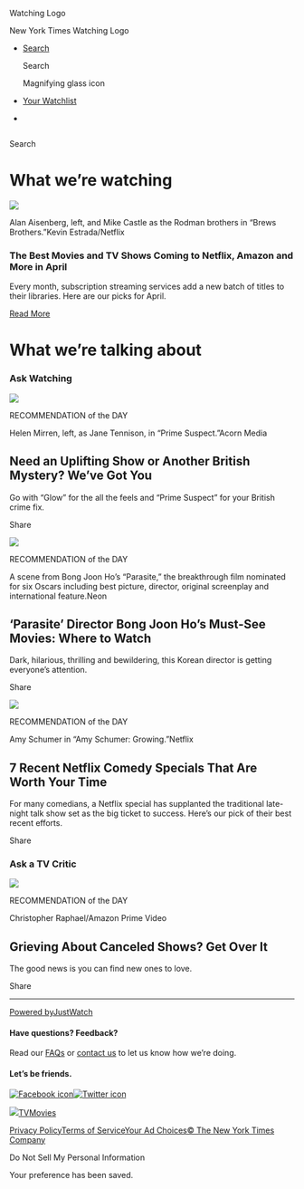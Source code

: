 <div id="react-root">

<div data-reactroot="" data-reactid="1" data-react-checksum="1498233959">

<div class="App__app" data-reactid="2">

[](/watching)

<div class="NavBar__watchingLogo" data-reactid="5">

Watching Logo

New York Times Watching
    Logo

</div>

  - [<span class="NavBar__visibleDesktop" data-reactid="24">Search</span>](/watching/search)
    
    <div class="NavBar__visibleMobile" data-reactid="25">
    
    <div class="NavSearchIcon__navSearchIcon" data-reactid="26">
    
    Search
    
    Magnifying glass icon
    
    </div>
    
    </div>

  - <span data-reactid="33">[Your
Watchlist](/watching/watchlist)</span>
    
    <div class="NavBar__navBarSubHead" data-reactid="36">
    
    </div>

  - 

<div data-role="main" data-reactid="41">

<div class="NavSearch__navSearch" data-reactid="42">

<div class="NavSearchAutocomplete__autocompleteAndButton" data-reactid="44">

<div class="NavSearchAutocomplete__inputWrapper" style="display:inline-block;" data-reactid="45">

</div>

</div>

Search

</div>

<div data-reactid="48">

<div class="section HomepageFeed__tagSection HomepageFeed__homepageSection" data-reactid="51">

<div data-reactid="52">

<div data-reactid="53">

</div>

</div>

</div>

<div data-reactid="54">

<div class="section HomepageFeed__homepageSection" data-reactid="55">

<div class="container" data-reactid="56">

<div class="HomepageFeed__homepageSectionBorder" data-reactid="57">

# What we’re watching

<div class="HomepageFeed__post" data-reactid="59">

<div class="HomepageFeature__homepageFeature" data-reactid="60">

<div class="row" data-reactid="61">

<div class="col-lg-9 col-lg-push-3 col-md-9 col-md-push-3 col-sm-8 col-sm-push-4 col-xs-12" data-reactid="62">

<div data-reactid="63">

<div class="HomepageFeature__creditedMedia" data-reactid="64">

<div class="CreditedMedia__watchedBadgeCreditedMediaContainer" data-reactid="65">

![](https://static01.graylady3jvrrxbe.onion/images/2020/04/01/arts/01stream-april1/01stream-april1-videoSixteenByNineJumbo1600-v2.jpg)

</div>

<div class="CreditedMedia__creditAndCaption" data-reactid="70">

<span class="CreditedMedia__caption" data-reactid="71">Alan Aisenberg,
left, and Mike Castle as the Rodman brothers in “Brews
Brothers.”</span><span class="CreditedMedia__credit" data-reactid="72">Kevin
Estrada/Netflix</span>

</div>

</div>

</div>

</div>

<div class="col-lg-3 col-lg-pull-9 col-md-3 col-md-pull-9 col-sm-4 col-sm-pull-8 col-xs-12" data-reactid="73">

<div class="HomepageFeature__homepageFeatureCopy" data-reactid="74">

### The Best Movies and TV Shows Coming to Netflix, Amazon and More in April

Every month, subscription streaming services add a new batch of titles
to their libraries. Here are our picks for
April.

<div class="HomepageFeature__homepageFeatureCTAContainer" data-reactid="77">

[Read
More](https://www.nytimes3xbfgragh.onion/2020/04/01/arts/television/new-to-stream-netflix.html)

</div>

</div>

</div>

</div>

</div>

</div>

</div>

</div>

</div>

<div class="section HomepageFeed__homepageSection" data-reactid="79">

<div class="container" data-reactid="80">

<div class="HomepageFeed__homepageSectionBorder" data-reactid="81">

<div class="row" data-reactid="82">

</div>

</div>

</div>

</div>

<div class="section HomepageFeed__homepageSection" data-reactid="83">

<div class="container" data-reactid="84">

<div class="HomepageFeed__homepageSectionBorder" data-reactid="85">

# What we’re talking about

<div class="HomepageFeed__post" data-reactid="87">

### Ask Watching

<div class="HomepagePost__articleContent" data-reactid="90">

<span data-reactid="91"></span>

<div class="HomepageFullWidthPost__content" data-reactid="92">

<div data-reactid="93">

[](https://www.nytimes3xbfgragh.onion/2019/10/09/arts/television/watching-british-mysteries.html)

<div data-reactid="95">

<div class="HomepageFullWidthPost__imageContainer HomepageFullWidthPost__withCaption" data-reactid="96">

<div class="CreditedMedia__watchedBadgeCreditedMediaContainer" data-reactid="97">

![](https://static01.graylady3jvrrxbe.onion/images/2019/10/13/arts/13askwatching-prime-suspect1/13askwatching-prime-suspect1-videoSixteenByNineJumbo1600.jpg)

</div>

<div class="HomepageFullWidthPost__recBanner" data-reactid="101">

<div data-reactid="102">

RECOMMENDATION of the DAY

</div>

</div>

<div class="CreditedMedia__creditAndCaption" data-reactid="103">

<span class="CreditedMedia__caption" data-reactid="104">Helen Mirren,
left, as Jane Tennison, in “Prime
Suspect.”</span><span class="CreditedMedia__credit" data-reactid="105">Acorn
Media</span>

</div>

</div>

## Need an Uplifting Show or Another British Mystery? We’ve Got You

</div>

<div class="HomepageFullWidthPost__summary" data-reactid="107">

Go with “Glow” for the all the feels and “Prime Suspect” for your
British crime
fix.

</div>

</div>

</div>

<div data-reactid="108">

<div class="HomepagePostFooter__postFooter" data-reactid="109">

<div class="NYTSocialShare__overlayTriggerContainer" data-reactid="110">

Share

<div class="NYTSocialShare__overlay" style="display:none;" data-reactid="112">

</div>

</div>

</div>

</div>

</div>

</div>

<div class="HomepageFeed__post" data-reactid="113">

<div class="HomepagePost__articleContent" data-reactid="115">

<span data-reactid="116"></span>

<div class="HomepageFullWidthPost__content" data-reactid="117">

<div data-reactid="118">

[](https://www.nytimes3xbfgragh.onion/article/bong-joon-ho-movies.html)

<div data-reactid="120">

<div class="HomepageFullWidthPost__imageContainer HomepageFullWidthPost__withCaption" data-reactid="121">

<div class="CreditedMedia__watchedBadgeCreditedMediaContainer" data-reactid="122">

![](https://static01.graylady3jvrrxbe.onion/images/2020/01/13/arts/13oscar-noms-parasite/merlin_162276381_141a0291-17b8-46f1-96de-ec72c940bc11-videoSixteenByNineJumbo1600.jpg)

</div>

<div class="HomepageFullWidthPost__recBanner" data-reactid="126">

<div data-reactid="127">

RECOMMENDATION of the DAY

</div>

</div>

<div class="CreditedMedia__creditAndCaption" data-reactid="128">

<span class="CreditedMedia__caption" data-reactid="129">A scene from
Bong Joon Ho’s “Parasite,” the breakthrough film nominated for six
Oscars including best picture, director, original screenplay and
international
feature.</span><span class="CreditedMedia__credit" data-reactid="130">Neon</span>

</div>

</div>

## ‘Parasite’ Director Bong Joon Ho’s Must-See Movies: Where to Watch

</div>

<div class="HomepageFullWidthPost__summary" data-reactid="132">

Dark, hilarious, thrilling and bewildering, this Korean director is
getting everyone’s
attention.

</div>

</div>

</div>

<div data-reactid="133">

<div class="HomepagePostFooter__postFooter" data-reactid="134">

<div class="NYTSocialShare__overlayTriggerContainer" data-reactid="135">

Share

<div class="NYTSocialShare__overlay" style="display:none;" data-reactid="137">

</div>

</div>

</div>

</div>

</div>

</div>

<div class="HomepageFeed__post" data-reactid="138">

<div class="HomepagePost__articleContent" data-reactid="140">

<span data-reactid="141"></span>

<div class="HomepageFullWidthPost__content" data-reactid="142">

<div data-reactid="143">

[](https://www.nytimes3xbfgragh.onion/2019/05/21/arts/television/netflix-comedy-specials.html)

<div data-reactid="145">

<div class="HomepageFullWidthPost__imageContainer HomepageFullWidthPost__withCaption" data-reactid="146">

<div class="CreditedMedia__watchedBadgeCreditedMediaContainer" data-reactid="147">

![](https://static01.graylady3jvrrxbe.onion/images/2019/09/29/arts/22netflix-standup-schumer/22netflix-standup-schumer-videoSixteenByNineJumbo1600.jpg)

</div>

<div class="HomepageFullWidthPost__recBanner" data-reactid="151">

<div data-reactid="152">

RECOMMENDATION of the DAY

</div>

</div>

<div class="CreditedMedia__creditAndCaption" data-reactid="153">

<span class="CreditedMedia__caption" data-reactid="154">Amy Schumer in
“Amy Schumer:
Growing.”</span><span class="CreditedMedia__credit" data-reactid="155">Netflix</span>

</div>

</div>

## 7 Recent Netflix Comedy Specials That Are Worth Your Time

</div>

<div class="HomepageFullWidthPost__summary" data-reactid="157">

For many comedians, a Netflix special has supplanted the traditional
late-night talk show set as the big ticket to success. Here’s our pick
of their best recent
efforts.

</div>

</div>

</div>

<div data-reactid="158">

<div class="HomepagePostFooter__postFooter" data-reactid="159">

<div class="NYTSocialShare__overlayTriggerContainer" data-reactid="160">

Share

<div class="NYTSocialShare__overlay" style="display:none;" data-reactid="162">

</div>

</div>

</div>

</div>

</div>

</div>

<div class="HomepageFeed__post" data-reactid="163">

</div>

<div class="HomepageFeed__post" data-reactid="165">

### Ask a TV Critic

<div class="HomepagePost__articleContent" data-reactid="168">

<span data-reactid="169"></span>

<div class="HomepageFullWidthPost__content" data-reactid="170">

<div data-reactid="171">

[](https://www.nytimes3xbfgragh.onion/2019/09/06/arts/television/watching-canceled-shows.html)

<div data-reactid="173">

<div class="HomepageFullWidthPost__imageContainer" data-reactid="174">

<div class="CreditedMedia__watchedBadgeCreditedMediaContainer" data-reactid="175">

![](https://static01.graylady3jvrrxbe.onion/images/2019/09/08/arts/08askwatching-mozart-in-the-jungle/08askwatching-mozart-in-the-jungle-videoSixteenByNineJumbo1600.jpg)

</div>

<div class="HomepageFullWidthPost__recBanner" data-reactid="179">

<div data-reactid="180">

RECOMMENDATION of the DAY

</div>

</div>

<div class="CreditedMedia__creditAndCaption" data-reactid="181">

<span class="CreditedMedia__credit" data-reactid="183">Christopher
Raphael/Amazon Prime Video</span>

</div>

</div>

## Grieving About Canceled Shows? Get Over It

</div>

<div class="HomepageFullWidthPost__summary" data-reactid="185">

The good news is you can find new ones to
love.

</div>

</div>

</div>

<div data-reactid="186">

<div class="HomepagePostFooter__postFooter" data-reactid="187">

<div class="NYTSocialShare__overlayTriggerContainer" data-reactid="188">

Share

<div class="NYTSocialShare__overlay" style="display:none;" data-reactid="190">

</div>

</div>

</div>

</div>

</div>

</div>

</div>

</div>

</div>

<div data-reactid="191">

-----

<div class="HomepageFeed__feedGWIContainer container" data-reactid="193">

<div class="GWIAttribution__watchNowPoweredBy" data-reactid="194">

[Powered
by<span data-reactid="197">JustWatch</span>](https://www.gowatchit.com)

</div>

</div>

</div>

</div>

</div>

</div>

<div class="container" data-reactid="199">

<div class="row" data-reactid="200">

<div class="col-sm-6" data-reactid="201">

<div class="section Footer__footerBlock" data-reactid="202">

#### Have questions? Feedback?

<div class="Footer__promptSubtitle" data-reactid="204">

Read our
[FAQs](//www.nytimes3xbfgragh.onion/2017/01/10/watching/faq.html "faq")
or [contact us](mailto:watchingcare@NYTimes.com) to let us know how
we’re doing.

</div>

</div>

</div>

<div class="col-sm-6" data-reactid="211">

<div class="section Footer__footerBlock" data-reactid="212">

#### Let’s be friends.

<div class="Footer__social" data-reactid="214">

[![Facebook
icon](/watching/assets/web/img/footer_facebook_icon.48f8f0ac.svg)](https://www.facebookcorewwwi.onion/nytwatching/ "facebook")[![Twitter
icon](/watching/assets/web/img/footer_twitter_icon.f138d306.svg)](https://twitter.com/watching "twitter")

</div>

</div>

</div>

</div>

</div>

<div class="container-fluid" data-reactid="219">

<div class="Footer__footerLinks" data-reactid="220">

<div class="row" data-reactid="221">

<div class="col-lg-6 col-md-12 col-sm-12" data-reactid="222">

<div class="Footer__bottomLinksLeft" data-reactid="223">

<span data-reactid="224">[![](/watching/assets/web/img/the-new-york-times.c0889830.svg)](//www.nytimes3xbfgragh.onion)</span><span data-reactid="227">[TV](//www.nytimes3xbfgragh.onion/section/arts/television)</span><span data-reactid="229">[Movies](//www.nytimes3xbfgragh.onion/section/movies)</span>

</div>

</div>

<div class="col-lg-6 col-md-12 col-sm-12" data-reactid="231">

<div class="Footer__bottomLinksRight" data-reactid="232">

<span data-reactid="233">[Privacy
Policy](//www.nytimes3xbfgragh.onion/content/help/rights/privacy/policy/privacy-policy.html)</span><span data-reactid="235">[Terms
of
Service](//www.nytimes3xbfgragh.onion/content/help/rights/terms/terms-of-service.html)</span><span data-reactid="237">[Your
Ad
Choices](//www.nytimes3xbfgragh.onion/content/help/rights/privacy/policy/privacy-policy.html#pp)</span><span data-reactid="239">[©
The New York Times Company](http://www.nytco.com/)</span>

</div>

</div>

<div data-reactid="241">

<span class="Footer__ccpa" data-reactid="242"><span>Do Not Sell My
Personal Information</span></span>

</div>

<div class="Snackbar__snackbar Snackbar__fadeOut" data-reactid="244">

<div class="Snackbar__content" data-role="status" data-reactid="245">

Your preference has been saved.

</div>

</div>

</div>

</div>

</div>

</div>

</div>

</div>
